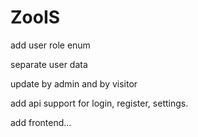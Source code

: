 # ZooIS
add user role enum

separate user data

update by admin and by visitor

add api support for login, register, settings.

add frontend...
